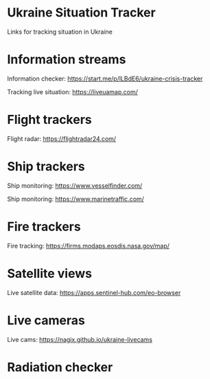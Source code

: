 # Ukraine Situation Tracker

Links for tracking situation in Ukraine

# Information streams

Information checker: https://start.me/p/lLBdE6/ukraine-crisis-tracker

Tracking live situation:  https://liveuamap.com/

# Flight trackers

Flight radar: https://flightradar24.com/

# Ship trackers

Ship monitoring: https://www.vesselfinder.com/

Ship monitoring: https://www.marinetraffic.com/

# Fire trackers

Fire tracking: https://firms.modaps.eosdis.nasa.gov/map/


# Satellite views

Live satellite data: https://apps.sentinel-hub.com/eo-browser


# Live cameras

Live cams: https://nagix.github.io/ukraine-livecams

# Radiation checker



